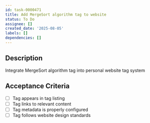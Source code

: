 ```yaml
---
id: task-0000471
title: Add MergeSort algorithm tag to website
status: To Do
assignee: []
created_date: '2025-08-05'
labels: []
dependencies: []
---
```


## Description

Integrate MergeSort algorithm tag into personal website tag system

## Acceptance Criteria

- [ ] Tag appears in tag listing
- [ ] Tag links to relevant content
- [ ] Tag metadata is properly configured
- [ ] Tag follows website design standards
